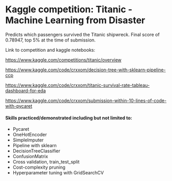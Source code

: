 # Kaggle competition: Titanic - Machine Learning from Disaster

Predicts which passengers survived the Titanic shipwreck. Final score of 0.78947, top 5% at the time of submission.

Link to competition and kaggle notebooks: <br>

https://www.kaggle.com/competitions/titanic/overview

https://www.kaggle.com/code/crxxom/decision-tree-with-sklearn-pipeline-ccp

https://www.kaggle.com/code/crxxom/titanic-survival-rate-tableau-dashboard-for-eda

https://www.kaggle.com/code/crxxom/submission-within-10-lines-of-code-with-pycaret


#### Skills practiced/demonstrated including but not limited to:

- Pycaret
- OneHotEncoder
- SimpleImputer
- Pipeline with sklearn
- DecisionTreeClassifier
- ConfusionMatrix
- Cross validation, train_test_split
- Cost-complexity pruning
- Hyperparameter tuning with GridSearchCV
